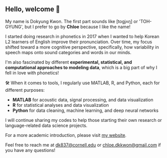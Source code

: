 ## Hello, welcome 👋

My name is Dokyung Kwon. The first part sounds like [togjʌŋ] or 'TOH-GYUNG', but I prefer to go by **Chloe** because I like the name!

I started doing research in phonetics in 2017 when I wanted to help Korean L2 learners of English improve their pronunciation. Over time, my focus shifted toward a more cognitive perspective, specifically, how variability in speech maps onto sound categories and words in our minds.

I'm also fascinated by different **experimental, statistical, and computational approaches to modeling data**, which is a big part of why I fell in love with phonetics!

🛠️ When it comes to tools, I regularly use MATLAB, R, and Python, each for different purposes:
- **MATLAB** for acoustic data, signal processing, and data visualization
- **R** for statistical analyses and data visualization
- **Python** for data cleaning, machine learning, and deep neural networks

I will continue sharing my codes to help those starting their own research or language-related data science projects. 

For a more academic introduction, please visit [my website](https://chloedkkwon.github.io/).

Feel free to reach me at [dk837@cornell.edu](mailto:dk837@cornell.edu) or [chloe.dkkwon@gmail.com](mailto:chloe.dkkwon@gmail.com) if you have any questions!
    
<!--
**chloedkkwon/chloedkkwon** is a ✨ _special_ ✨ repository because its `README.md` (this file) appears on your GitHub profile.

Here are some ideas to get you started:

- 🔭 I’m currently working on ...
- 🌱 I’m currently learning ...
- 👯 I’m looking to collaborate on ...
- 🤔 I’m looking for help with ...
- 💬 Ask me about ...
- 📫 How to reach me: ...
- 😄 Pronouns: ...
- ⚡ Fun fact: ...
-->
